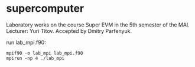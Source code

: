 # supercomputer
Laboratory works on the course Super EVM in the 5th semester of the MAI. Lecturer: Yuri Titov. Accepted by Dmitry Parfenyuk.

run lab_mpi.f90:
```
mpif90 -o lab_mpi lab_mpi.f90
mpirun -np 4 ./lab_mpi
```
